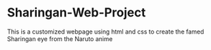 # Sharingan-Web-Project
This is a customized webpage using html and css to create the famed Sharingan eye from the Naruto anime
